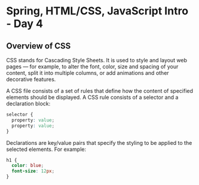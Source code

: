 # Spring, HTML/CSS, JavaScript Intro - Day 4

## Overview of CSS

CSS stands for Cascading Style Sheets. It is used to style and layout web pages — for example, to alter the font, color, size and spacing of your content, split it into multiple columns, or add animations and other decorative features.

A CSS file consists of a set of rules that define how the content of specified elements should be displayed. A CSS rule consists of a selector and a declaration block:

```css
selector {
  property: value;
  property: value;
}
```

Declarations are key/value pairs that specify the styling to be applied to the selected elements. For example:

```css
h1 {
  color: blue;
  font-size: 12px;
}
```
